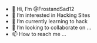 - 👋 Hi, I’m @FrostandSad12
- 👀 I’m interested in Hacking Sites
- 🌱 I’m currently learning to hack
- 💞️ I’m looking to collaborate on ...
- 📫 How to reach me ...

<!---
FrostandSad12/FrostandSad12 is a ✨ special ✨ repository because its `README.md` (this file) appears on your GitHub profile.
You can click the Preview link to take a look at your changes.
--->
